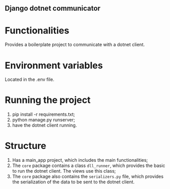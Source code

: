 ## Django dotnet communicator

# Functionalities
Provides a boilerplate project to communicate with a dotnet client.

# Environment variables
Located in the .env file.

# Running the project
1. pip install -r requirements.txt;
2. python manage.py runserver;
3. have the dotnet client running.

# Structure
1. Has a main_app project, which includes the main functionalities;
2. The `core` package contains a class `dll_runner`, which provides
the basic to run the dotnet client. The views use this class;
3. The `core` package also contains the `serializers.py` file, which
provides the serialization of the data to be sent to the dotnet client.
